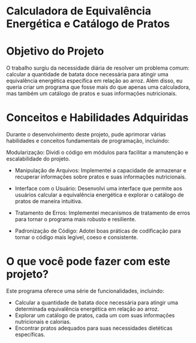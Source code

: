 # Calculadora de Equivalência Energética e Catálogo de Pratos

# Objetivo do Projeto
O trabalho surgiu da necessidade diária de resolver um problema comum: calcular a quantidade de batata doce necessária para atingir uma equivalência energética específica em relação ao arroz. Além disso, eu queria criar um programa que fosse mais do que apenas uma calculadora, mas também um catálogo de pratos e suas informações nutricionais.

# Conceitos e Habilidades Adquiridas
Durante o desenvolvimento deste projeto, pude aprimorar várias habilidades e conceitos fundamentais de programação, incluindo:

Modularização: Dividi o código em módulos para facilitar a manutenção e escalabilidade do projeto.

- Manipulação de Arquivos: Implementei a capacidade de armazenar e recuperar informações sobre pratos e suas informações nutricionais.

- Interface com o Usuário: Desenvolvi uma interface que permite aos usuários calcular a equivalência energética e explorar o catálogo de pratos de maneira intuitiva.

- Tratamento de Erros: Implementei mecanismos de tratamento de erros para tornar o programa mais robusto e resiliente.

- Padronização de Código: Adotei boas práticas de codificação para tornar o código mais legível, coeso e consistente.

# O que você pode fazer com este projeto?
Este programa oferece uma série de funcionalidades, incluindo:

- Calcular a quantidade de batata doce necessária para atingir uma determinada equivalência energética em relação ao arroz.
- Explorar um catálogo de pratos, cada um com suas informações nutricionais e calorias.
- Encontrar pratos adequados para suas necessidades dietéticas específicas.